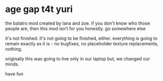 # age gap t4t yuri
the balatro mod created by lana and zoe. if you don't know who those people are, then this mod isn't for you honestly. go somewhere else

it's not finished. it's not going to be finished, either. everything is going to remain exactly as it is - no bugfixes, no placeholder texture replacements, nothing.

originally this was going to live only in our laptop but, we changed our minds.

have fun
